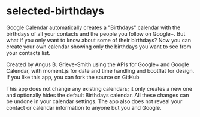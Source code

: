 # selected-birthdays
Google Calendar automatically creates a "Birthdays" calendar with the birthdays of all your contacts and the people you follow on Google+. But what if you only want to know about some of their birthdays? Now you can create your own calendar showing only the birthdays you want to see from your contacts list.

Created by Angus B. Grieve-Smith using the APIs for Google+ and Google Calendar, with moment.js for date and time handling and bootflat for design. If you like this app, you can fork the source on GitHub

This app does not change any existing calendars; it only creates a new one and optionally hides the default Birthdays calendar. All these changes can be undone in your calendar settings. The app also does not reveal your contact or calendar information to anyone but you and Google.
